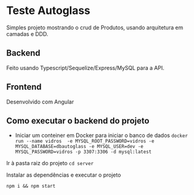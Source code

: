 # Teste Autoglass 

Simples projeto mostrando o crud de Produtos, usando arquitetura em camadas e DDD.

## Backend

Feito usando Typescript/Sequelize/Express/MySQL para a API.

## Frontend

Desenvolvido com Angular


## Como executar o backend do projeto

- Iniciar um conteiner em Docker para iniciar o banco de dados
```docker run --name vidros  -e MYSQL_ROOT_PASSWORD=vidros -e MYSQL_DATABASE=dbautoglass -e MYSQL_USER=dev -e MYSQL_PASSWORD=vidros -p 3307:3306 -d mysql:latest```

Ir à pasta raiz do projeto
```cd server```

Instalar as dependências e executar o projeto

```npm i && npm start```
